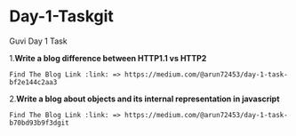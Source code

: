 # Day-1-Taskgit
Guvi Day 1 Task


1.**Write a blog difference between HTTP1.1 vs HTTP2**
   
    Find The Blog Link :link: => https://medium.com/@arun72453/day-1-task-bf2e144c2aa3

2.**Write a blog about objects and its internal representation in javascript**
   
    Find The Blog Link :link: => https://medium.com/@arun72453/day-1-task-b70bd93b9f3dgit 